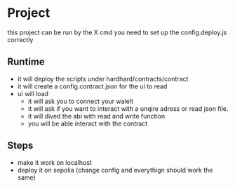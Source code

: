 # Project

this project can be run by the X cmd
you need to set up the config.deploy.js correctly

## Runtime

- it will deploy the scripts under hardhard/contracts/contract
- it will create a config.contract.json for the ui to read
- ui will load
  - it will ask you to connect your walelt
  - it will ask if you want to interact with a unqire adress or read json file.
  - it will dived the abi with read and write function
  - you will be able interact with the contract

## Steps

- make it work on localhost
- deploy it on sepolia (change config and everythign should work the same)
